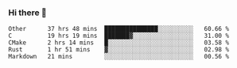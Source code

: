 ### Hi there 👋

<!--
**WShiBin/WShiBin** is a ✨ _special_ ✨ repository because its `README.md` (this file) appears on your GitHub profile.

Here are some ideas to get you started:

- 🔭 I’m currently working on ...
- 🌱 I’m currently learning ...
- 👯 I’m looking to collaborate on ...
- 🤔 I’m looking for help with ...
- 💬 Ask me about ...
- 📫 How to reach me: ...
- 😄 Pronouns: ...
- ⚡ Fun fact: ...
-->

<!--START_SECTION:waka-->
```text
Other      37 hrs 48 mins  ███████████████░░░░░░░░░░   60.66 % 
C          19 hrs 19 mins  ███████▓░░░░░░░░░░░░░░░░░   31.00 % 
CMake      2 hrs 14 mins   █░░░░░░░░░░░░░░░░░░░░░░░░   03.58 % 
Rust       1 hr 51 mins    ▓░░░░░░░░░░░░░░░░░░░░░░░░   02.98 % 
Markdown   21 mins         ░░░░░░░░░░░░░░░░░░░░░░░░░   00.56 % 
```
<!--END_SECTION:waka-->
